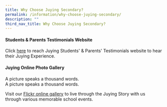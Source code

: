 ```yaml
---
title: Why Choose Juying Secondary?
permalink: /information/why-choose-juying-secondary/
description: ""
third_nav_title: Why Choose Juying Secondary?
---
```




#### **Students &amp; Parents Testimonials Website**
Click&nbsp;[here](http://tinyurl.com/jyss-testimonials)&nbsp;to reach Juying Students' &amp; Parents' Testimonials website to hear their Juying Experience.

#### **Juying Online Photo Gallery**
<p>A picture speaks a thousand words.<br>
A picture speaks a thousand words.</p>

Visit our&nbsp;[Flickr online gallery](https://www.flickr.com/photos/106251112@N04/sets/)&nbsp;to live through the Juying Story with us through various memorable school events.